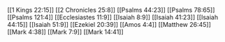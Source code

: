 [[1 Kings 22:15]]
[[2 Chronicles 25:8]]
[[Psalms 44:23]]
[[Psalms 78:65]]
[[Psalms 121:4]]
[[Ecclesiastes 11:9]]
[[Isaiah 8:9]]
[[Isaiah 41:23]]
[[Isaiah 44:15]]
[[Isaiah 51:9]]
[[Ezekiel 20:39]]
[[Amos 4:4]]
[[Matthew 26:45]]
[[Mark 4:38]]
[[Mark 7:9]]
[[Mark 14:41]]
